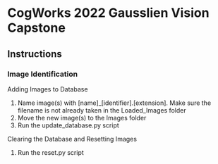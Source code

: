 # CogWorks 2022 Gausslien Vision Capstone

## Instructions

### Image Identification

Adding Images to Database
1. Name image(s) with \[name]\_\[identifier].\[extension]. Make sure the filename is not already taken in the Loaded_Images folder
2. Move the new image(s) to the Images folder
3. Run the update_database.py script

Clearing the Database and Resetting Images
1. Run the reset.py script

